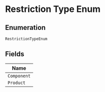 
# Restriction Type Enum

## Enumeration

`RestrictionTypeEnum`

## Fields

| Name |
|  --- |
| `Component` |
| `Product` |

